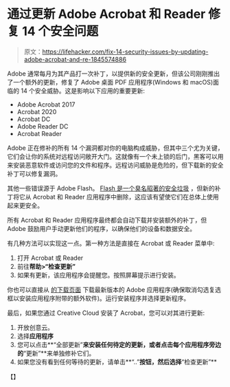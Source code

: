 # 通过更新 Adobe Acrobat 和 Reader 修复 14 个安全问题

> 原文：<https://lifehacker.com/fix-14-security-issues-by-updating-adobe-acrobat-and-re-1845574886>

Adobe 通常每月为其产品打一次补丁，以提供新的安全更新，但该公司刚刚推出了一个额外的更新，修复了 Adobe 桌面 PDF 应用程序(Windows 和 macOS)面临的 14 个安全威胁。这是影响以下应用的重要更新:

*   Adobe Acrobat 2017
*   Acrobat 2020
*   Acrobat DC
*   Adobe Reader DC
*   Acrobat Reader

Adobe 正在修补的所有 14 个漏洞都对你的电脑构成威胁，但其中三个尤为关键，它们会让你的系统对远程访问敞开大门。这就像有一个未上锁的后门，黑客可以用来安装恶意软件或访问您的文件和程序。远程访问威胁是危险的，但下载新的安全补丁可以修复漏洞。



其他一些错误源于 Adobe Flash。 [Flash 是一个臭名昭著的安全垃圾](https://lifehacker.com/you-really-shouldnt-be-running-adobe-flash-player-anymo-1829721122) ，但新的补丁将它从 Acrobat 和 Reader 应用程序中删除，这应该有望使它们在总体上使用起来更安全。

所有 Acrobat 和 Reader 应用程序最终都会自动下载并安装额外的补丁，但 Adobe 鼓励用户手动更新他们的程序，以确保他们的设备和数据安全。

有几种方法可以实现这一点。第一种方法是直接在 Acrobat 或 Reader 菜单中:

1.  打开 Acrobat 或 Reader
2.  前往**帮助>“检查更新”**
3.  如果有更新，该应用程序会提醒您。按照屏幕提示进行安装。

你也可以直接从 [的下载页面](https://get2.adobe.com/reader/) 下载最新版本的 Adobe 应用程序(确保取消勾选复选框以安装应用程序附带的额外软件)。运行安装程序并选择更新程序。

最后，如果您通过 Creative Cloud 安装了 Acrobat，您可以对其进行更新:

1.  开放创意云。
2.  选择**应用程序**
3.  您可以点击**“全部更新”**来安装任何待定的更新，或者点击每个应用程序旁边的**“更新”**来单独修补它们。
4.  如果您没有看到任何等待的更新，请单击**“..”**按钮，然后选择**“检查更新”**

【】